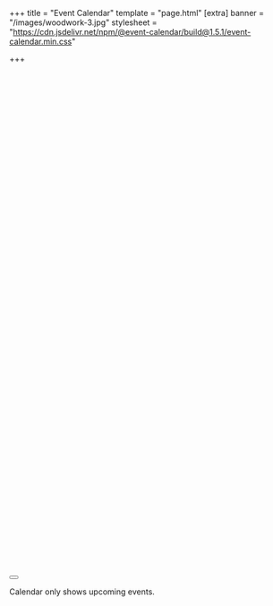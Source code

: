 +++
title = "Event Calendar"
template = "page.html"
[extra]
banner = "/images/woodwork-3.jpg"
stylesheet = "https://cdn.jsdelivr.net/npm/@event-calendar/build@1.5.1/event-calendar.min.css"

+++


<div class="modal" id="event-modal">
  <div class="modal-background"></div>
  <div class="modal-content">
      <div class="box" id="event-details">
          <iframe id="event-iframe" src="javascript:void(0)" frameborder="0" scrolling="yes" seamless="seamless" style="display:block;border:none;width:100%;height:900px;"></iframe>
      </div>
  </div>
  <button class="modal-close is-large" aria-label="close"></button>
</div>

<!-- https://github.com/vkurko/calendar -->
<script src="https://cdn.jsdelivr.net/npm/@event-calendar/build@1.5.1/event-calendar.min.js"></script>
<script src="https://cdn.jsdelivr.net/npm/dayjs"></script>
<div id="calendar"></div>


<p class="pt-5 is-size-7">Calendar only shows upcoming events.</p>

<script>
document.addEventListener('DOMContentLoaded', () => {
    // Functions to open and close a modal
    let modal = document.getElementById('event-modal')
    function openModal(iFrameSrc) {
        let el = document.getElementById('event-iframe');
        el.src = iFrameSrc;
        modal.classList.add('is-active');
    }
    function closeModal($el) {
        modal.classList.remove('is-active');
        let el = document.getElementById('event-iframe');
        el.src = 'about:blank'
    }

    // Add a click event on various child elements to close the parent modal
    (document.querySelectorAll('.modal-background, .modal-close') || []).forEach(($close) => {
        $close.addEventListener('click', () => {
            closeModal();
        });
    });

    // Add a keyboard event to close the modal
    document.addEventListener('keydown', (event) => {
        if (event.code === 'Escape') {
            closeModal();
        }
    });


    function getMondays() {
        let monday = dayjs().day(1);
        let mondays = [monday.format('YYYY-MM-DD')];

        for (let i = 0; i < 20; i++) {
            monday = monday.add(7, 'day');
            mondays.push(monday.format('YYYY-MM-DD'));
        }

        return mondays;
    }


    // Returns array of Events for days we're close
    // This should match the text on: /faq.md#what-days-are-you-open
    function closedEvents() {
        let mondays = getMondays();
        let closed = mondays.map((monday) => {
            return {
                start: monday,
                end: monday,
                allDay: true,
                backgroundColor: "#aaa",
                title: "Closed",
            };
        });

        let vacation = [
            { start: '2023-11-23', title: 'Closed (Thanksgiving)' },
            { start: '2023-12-24', title: 'Closed (Christmas Eve)' },
            { start: '2023-12-31', title: 'Closed (New Year\'s Eve)' },
            { start: '2024-03-31', title: 'Closed (Easter)' },
            { start: '2024-04-07', end: '2024-04-14', title: 'Closed (Founder Vacation)' }
        ];
        closed = vacation.map((d) => {
            return {
                start: d.start,
                end: dayjs(d.end || d.start).add(1, 'day').format('YYYY-MM-DD'),
                allDay: true,
                title: d.title,
                backgroundColor: "#aaa",
            }
        }).concat(closed);

        return closed;
    }


    // Configure EventCalendar; initializes with empty event list
    let ec = new EventCalendar(document.getElementById('calendar'), {
        view: 'timeGridWeek',
        height: '600px',
        headerToolbar: {
            start: 'prev,next today',
            center: 'title',
            end: 'dayGridMonth,timeGridWeek,listWeek'
        },
        nowIndicator: true,
        scrollTime: "11:30:00",
        displayEventEnd: false,
        eventBackgroundColor: "#006494",
        // highlightedDates: ["2023-07-31"],
        eventClick: (info) => {
            if(info.event.extendedProps.iframe) {
                openModal(info.event.extendedProps.iframe);
            }
        },
        events: closedEvents()
    });

    const username = "dtrivw1rbl4o9lp0yqyc868oqg7s";
    let events = [];
    fetch('https://api.bookwhen.com/v2/events', {
        headers: {
            'Authorization': 'Basic ' + btoa(username + ":")
        }
    }).then(function (response) {
        if (response.ok) {
            return response.json();
        }
        return Promise.reject(response);
    }).then(function (response) {
        // This is the JSON from our response
        events = response.data.map((evt) => {
            return {
                id: evt.id,
                title: evt.attributes.title,
                start: evt.attributes.start_at,
                end: evt.attributes.end_at,
                extendedProps: { iframe: `https://bookwhen.com/creamakerspace/iframe/e/${evt.id}` }
            }
        })
        ec.setOption('events', ec.getEvents().concat(events));
    }).catch(function (err) {
        console.warn('Failed to fetch event data.', err);
    });

});
</script>
